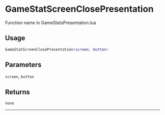 # GameStatScreenClosePresentation
Function name in GameStatsPresentation.lua
## Usage
```lua
GameStatScreenClosePresentation(screen, button)
```
## Parameters
`screen`, `button`
## Returns
`none`

---